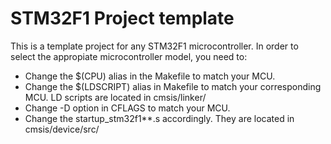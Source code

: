 # STM32F1 Project template

This is a template project for any STM32F1 microcontroller. In order to select the appropiate
microcontroller model, you need to:

* Change the $(CPU) alias in the Makefile to match your MCU.
* Change the $(LDSCRIPT) alias in Makefile to match your corresponding MCU. LD scripts are located in cmsis/linker/
* Change -D option in CFLAGS to match your MCU.
* Change the startup_stm32f1**.s accordingly. They are located in cmsis/device/src/
